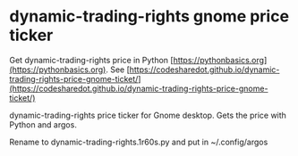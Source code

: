 # dynamic-trading-rights gnome price ticker

Get dynamic-trading-rights price in Python [https://pythonbasics.org](https://pythonbasics.org).
See [https://codesharedot.github.io/dynamic-trading-rights-price-gnome-ticket/](https://codesharedot.github.io/dynamic-trading-rights-price-gnome-ticket/)

dynamic-trading-rights price ticker for Gnome desktop. Gets the price with Python and argos.

Rename to dynamic-trading-rights.1r60s.py and put in ~/.config/argos
